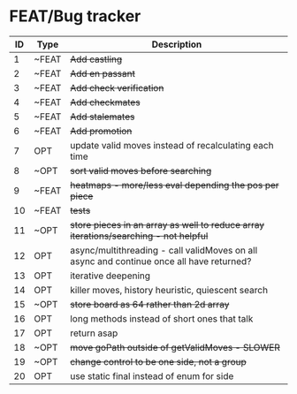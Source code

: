 # FEAT/Bug tracker

ID   | Type  | Description
---- | ----- | ----
1    | ~FEAT  | ~~Add castling~~
2    | ~FEAT  | ~~Add en passant~~
3    | ~FEAT  | ~~Add check verification~~
4    | ~FEAT  | ~~Add checkmates~~
5    | ~FEAT  | ~~Add stalemates~~
6    | ~FEAT  | ~~Add promotion~~
7    | OPT   | update valid moves instead of recalculating each time
8    | ~OPT   | ~~sort valid moves before searching~~
9    | ~FEAT  | ~~heatmaps - more/less eval depending the pos per piece~~
10   | ~FEAT  | ~~tests~~
11   | ~OPT   | ~~store pieces in an array as well to reduce array iterations/searching - not helpful~~
12   | OPT   | async/multithreading - call validMoves on all async and continue once all have returned?
13   | OPT   | iterative deepening
14   | OPT   | killer moves, history heuristic, quiescent search
15   | ~OPT   | ~~store board as 64 rather than 2d array~~
16   | OPT   | long methods instead of short ones that talk
17   | OPT   | return asap
18   | ~OPT   | ~~move goPath outside of getValidMoves - SLOWER~~
19   | ~OPT   | ~~change control to be one side, not a group~~
20   | OPT   | use static final instead of enum for side